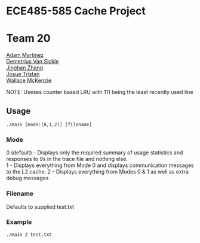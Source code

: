 # ECE485-585 Cache Project
# Team 20
[Adam Martinez](https://github.com/ajm27pdx)\
[Demetrius Van Sickle](https://github.com/HailStorm32)\
[Jinghan Zhang](jinghan2@pdx.edu)\
[Josue Tristan](https://github.com/jtristan123)\
[Wallace McKenzie](https://github.com/Poly-guru)

NOTE: 
Useses counter based LRU with 111 being the least recently used line

## Usage
```
./main [mode:(0,1,2)] [filename]
```
### Mode
0 (default) - Displays only the required summary of usage statistics and responses to 9s in the trace file and nothing else.\
1 - Displays everything from Mode 0 and displays communication messages to the L2 cache.
2 - Displays everything from Modes 0 & 1 as well as extra debug messages


### Filename
Defaults to supplied test.txt


### Example

`./main 2 test.txt`

